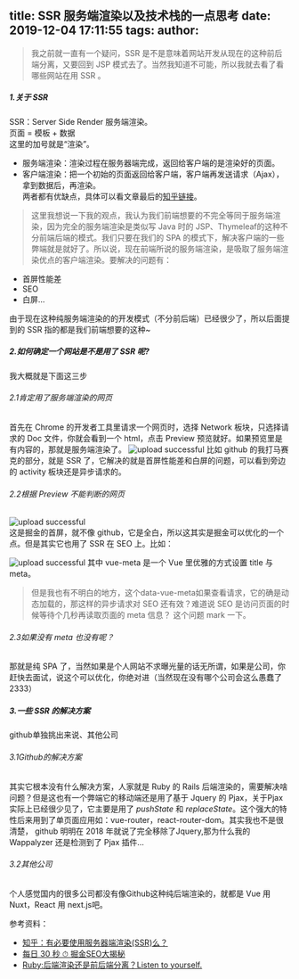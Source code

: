 title: SSR 服务端渲染以及技术栈的一点思考
date: 2019-12-04 17:11:55
tags:
author:
---
> 我之前就一直有一个疑问，SSR 是不是意味着网站开发从现在的这种前后端分离，又要回到 JSP 模式去了。当然我知道不可能，所以我就去看了看哪些网站在用 SSR 。  
<!--more--> 
##### 1.关于 SSR
SSR：Server Side Render 服务端渲染。  
页面 = 模板 + 数据  
这里的加号就是“渲染”。
+ 服务端渲染：渲染过程在服务器端完成，返回给客户端的是渲染好的页面。
+ 客户端渲染：把一个初始的页面返回给客户端，客户端再发送请求（Ajax），拿到数据后，再渲染。  
两者都有优缺点，具体可以看文章最后的[知乎链接](#refer)。

> 这里我想说一下我的观点，我认为我们前端想要的不完全等同于服务端渲染，因为完全的服务端渲染是类似写 Java 时的 JSP、Thymeleaf的这种不分前端后端的模式。我们只要在我们的 SPA 的模式下，解决客户端的一些弊端就是就好了。所以说，现在前端所说的服务端渲染，是吸取了服务端渲染优点的客户端渲染。要解决的问题有：
+ 首屏性能差
+ SEO
+ 白屏...

由于现在这种纯服务端渲染的的开发模式（不分前后端）已经很少了，所以后面提到的 SSR 指的都是我们前端想要的这种~

##### 2.如何确定一个网站是不是用了 SSR 呢?
我大概就是下面这三步
###### 2.1肯定用了服务端渲染的网页  
首先在 Chrome 的开发者工具里请求一个网页时，选择 Network 板块，只选择请求的 Doc 文件，你就会看到一个 html，点击 Preview 预览就好。如果预览里是有内容的，那就是服务端渲染了。
![upload successful](/images/pasted-212.png)
比如 github 的我打马赛克的部分，就是 SSR 了，它解决的就是首屏性能差和白屏的问题，可以看到旁边的 activity 板块还是异步请求的。 
###### 2.2根据 Preview 不能判断的网页
![upload successful](/images/pasted-211.png)  
这是掘金的首屏，就不像 github，它是全白，所以这其实是掘金可以优化的一个点。但是其实它也用了 SSR 在 SEO 上。比如：

![upload successful](/images/pasted-213.png)
其中 vue-meta 是一个 Vue 里优雅的方式设置 title 与 meta。
> 但是我也有不明白的地方，这个data-vue-meta如果查看请求，它的确是动态加载的，那这样的异步请求对 SEO 还有效？难道说 SEO 是访问页面的时候等待个几秒再读取页面的 meta 信息？ 这个问题 mark 一下。

###### 2.3如果没有 meta 也没有呢？

那就是纯 SPA 了，当然如果是个人网站不求曝光量的话无所谓，如果是公司，你赶快去面试，说这个可以优化，你绝对进（当然现在没有哪个公司会这么愚蠢了2333） 

##### 3.一些 SSR 的解决方案
github单独挑出来说、其他公司
###### 3.1Github的解决方案  
其实它根本没有什么解决方案，人家就是 Ruby 的 Rails 后端渲染的，需要解决啥问题？但是这也有一个弊端它的移动端还是用了基于 Jquery 的 Pjax，关于Pjax 实际上已经很少见了，它主要是用了 *pushState* 和 *replaceState*。这个强大的特性后来用到了单页面应用如：vue-router，react-router-dom。其实我也不是很清楚， github 明明在 2018 年就说了完全移除了Jquery,那为什么我的 Wappalyzer 还是检测到了 Pjax 插件...
###### 3.2其他公司
个人感觉国内的很多公司都没有像Github这种纯后端渲染的，就都是 Vue 用Nuxt，React 用 next.js吧。

参考资料：<span id="refer">
+ [知乎：有必要使用服务器端渲染(SSR)么？](https://www.zhihu.com/question/308792091?sort=created)
+ [每日 30 秒 ⏱ 掘金SEO大揭秘](https://juejin.im/search?query=%E6%8E%98%E9%87%91SEO&type=all)
+ [Ruby:后端渲染还是前后端分离？Listen to yourself.](https://ruby-china.org/topics/36915)
